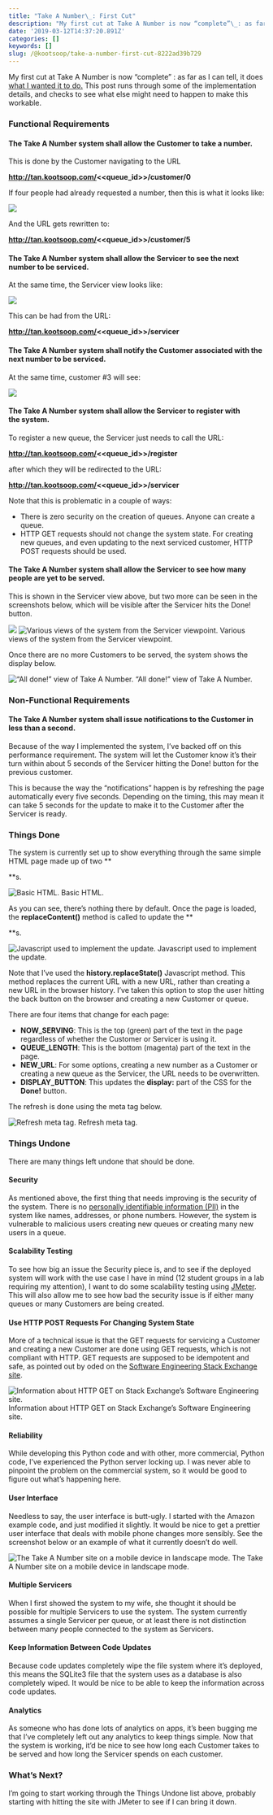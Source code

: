 ```yaml
---
title: "Take A Number\_: First Cut"
description: "My first cut at Take A Number is now “complete”\_: as far as I can tell, it does what I wanted it to do. This post runs through some of the…"
date: '2019-03-12T14:37:20.891Z'
categories: []
keywords: []
slug: /@kootsoop/take-a-number-first-cut-8222ad39b729
---
```


My first cut at Take A Number is now “complete” : as far as I can tell, it does [what I wanted it to do.](https://kootsoop.github.io/@kootsoop-take-a-number-requirements-ooa-bb2eb6f16e3c) This post runs through some of the implementation details, and checks to see what else might need to happen to make this workable.

### Functional Requirements

#### The Take A Number system shall allow the Customer to take a number.

This is done by the Customer navigating to the URL

**http://tan.kootsoop.com/<<queue\_id>>/customer/0**

If four people had already requested a number, then this is what it looks like:

![](https://kootsoop.github.io/images/1_*Jy285My6_YsFFdDgfYMKNw.png)

And the URL gets rewritten to:

**http://tan.kootsoop.com/<<queue\_id>>/customer/5**

#### The Take A Number system shall allow the Servicer to see the next number to be serviced.

At the same time, the Servicer view looks like:

![](https://kootsoop.github.io/images/1_*QFpXlGLQcuV-GcFOa-j8Ug.png)

This can be had from the URL:

**http://tan.kootsoop.com/<<queue\_id>>/servicer**

#### The Take A Number system shall notify the Customer associated with the next number to be serviced.

At the same time, customer #3 will see:

![](https://kootsoop.github.io/images/1_*hGIGhwOHib-r1GVJyJgNLQ.png)

#### The Take A Number system shall allow the Servicer to register with the system.

To register a new queue, the Servicer just needs to call the URL:

**http://tan.kootsoop.com/<<queue\_id>>/register**

after which they will be redirected to the URL:

**http://tan.kootsoop.com/<<queue\_id>>/servicer**

Note that this is problematic in a couple of ways:

*   There is zero security on the creation of queues. Anyone can create a queue.
*   HTTP GET requests should not change the system state. For creating new queues, and even updating to the next serviced customer, HTTP POST requests should be used.

#### The Take A Number system shall allow the Servicer to see how many people are yet to be served.

This is shown in the Servicer view above, but two more can be seen in the screenshots below, which will be visible after the Servicer hits the Done! button.

![](https://kootsoop.github.io/images/1_*vXncGC9p1i8Jn5hB9wCyAg.png)
![Various views of the system from the Servicer viewpoint.](https://kootsoop.github.io/images/1_*NI-mByqG4GknP40ve5YUYA.png)
Various views of the system from the Servicer viewpoint.

Once there are no more Customers to be served, the system shows the display below.

![“All done!” view of Take A Number.](https://kootsoop.github.io/images/1_*nkL9JFr6U5gJZdRqRWgetQ.png)
“All done!” view of Take A Number.

### Non-Functional Requirements

#### The Take A Number system shall issue notifications to the Customer in less than a second.

Because of the way I implemented the system, I’ve backed off on this performance requirement. The system will let the Customer know it’s their turn within about 5 seconds of the Servicer hitting the Done! button for the previous customer.

This is because the way the “notifications” happen is by refreshing the page automatically every five seconds. Depending on the timing, this may mean it can take 5 seconds for the update to make it to the Customer after the Servicer is ready.

### Things Done

The system is currently set up to show everything through the same simple HTML page made up of two **<div>**s.

![Basic HTML.](https://kootsoop.github.io/images/1_*YW3AixU_VCbu7PGAfkNDxg.png)
Basic HTML.

As you can see, there’s nothing there by default. Once the page is loaded, the **replaceContent()** method is called to update the **<div>**s.

![Javascript used to implement the update.](https://kootsoop.github.io/images/1_*N_ozi27N3nIOZQgaCdIfKw.png)
Javascript used to implement the update.

Note that I’ve used the **history.replaceState()** Javascript method. This method replaces the current URL with a new URL, rather than creating a new URL in the browser history. I’ve taken this option to stop the user hitting the back button on the browser and creating a new Customer or queue.

There are four items that change for each page:

*   **NOW\_SERVING**: This is the top (green) part of the text in the page regardless of whether the Customer or Servicer is using it.
*   **QUEUE\_LENGTH**: This is the bottom (magenta) part of the text in the page.
*   **NEW\_URL**: For some options, creating a new number as a Customer or creating a new queue as the Servicer, the URL needs to be overwritten.
*   **DISPLAY\_BUTTON**: This updates the **display:** part of the CSS for the **Done!** button.

The refresh is done using the meta tag below.

![Refresh meta tag.](https://kootsoop.github.io/images/1_*-lTvfmsVvNuu4XJxBUQp1A.png)
Refresh meta tag.

### Things Undone

There are many things left undone that should be done.

#### Security

As mentioned above, the first thing that needs improving is the security of the system. There is no [personally identifiable information (PII)](https://www.lifelock.com/learn-identity-theft-resources-what-is-personally-identifiable-information.html) in the system like names, addresses, or phone numbers. However, the system is vulnerable to malicious users creating new queues or creating many new users in a queue.

#### Scalability Testing

To see how big an issue the Security piece is, and to see if the deployed system will work with the use case I have in mind (12 student groups in a lab requiring my attention), I want to do some scalability testing using [JMeter](https://jmeter.apache.org/). This will also allow me to see how bad the security issue is if either many queues or many Customers are being created.

#### Use HTTP POST Requests For Changing System State

More of a technical issue is that the GET requests for servicing a Customer and creating a new Customer are done using GET requests, which is not compliant with HTTP. GET requests are supposed to be idempotent and safe, as pointed out by oded on the [Software Engineering Stack Exchange site](https://softwareengineering.stackexchange.com/a/188861/2722).

![Information about HTTP GET on Stack Exchange’s Software Engineering site.](https://kootsoop.github.io/images/1_*fcUAcs3hGNzr76exuPVJsg.png)
Information about HTTP GET on Stack Exchange’s Software Engineering site.

#### Reliability

While developing this Python code and with other, more commercial, Python code, I’ve experienced the Python server locking up. I was never able to pinpoint the problem on the commercial system, so it would be good to figure out what’s happening here.

#### User Interface

Needless to say, the user interface is butt-ugly. I started with the Amazon example code, and just modified it slightly. It would be nice to get a prettier user interface that deals with mobile phone changes more sensibly. See the screenshot below or an example of what it currently doesn’t do well.

![The Take A Number site on a mobile device in landscape mode.](https://kootsoop.github.io/images/1_*sWNCbsLGmyatsseHKbS_nw.jpeg)
The Take A Number site on a mobile device in landscape mode.

#### Multiple Servicers

When I first showed the system to my wife, she thought it should be possible for multiple Servicers to use the system. The system currently assumes a single Servicer per queue, or at least there is not distinction between many people connected to the system as Servicers.

#### Keep Information Between Code Updates

Because code updates completely wipe the file system where it’s deployed, this means the SQLite3 file that the system uses as a database is also completely wiped. It would be nice to be able to keep the information across code updates.

#### Analytics

As someone who has done lots of analytics on apps, it’s been bugging me that I’ve completely left out any analytics to keep things simple. Now that the system is working, it’d be nice to see how long each Customer takes to be served and how long the Servicer spends on each customer.

### What’s Next?

I’m going to start working through the Things Undone list above, probably starting with hitting the site with JMeter to see if I can bring it down.
